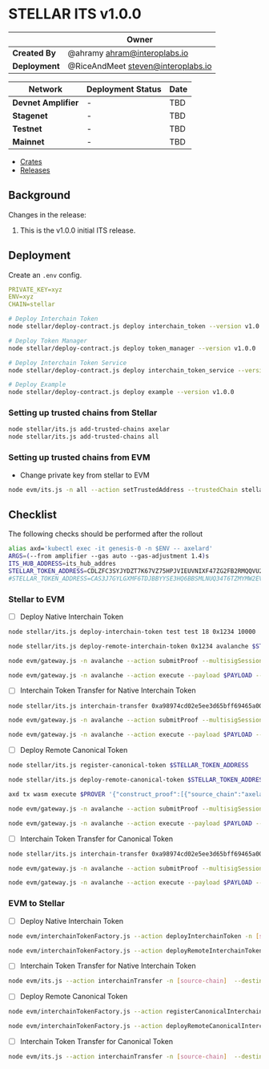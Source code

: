 # STELLAR ITS v1.0.0

|                | **Owner**                            |
| -------------- | ------------------------------------ |
| **Created By** | @ahramy <ahram@interoplabs.io>       |
| **Deployment** | @RiceAndMeet <steven@interoplabs.io> |

| **Network**          | **Deployment Status** | **Date** |
| -------------------- | --------------------- | -------- |
| **Devnet Amplifier** | -                     | TBD      |
| **Stagenet**         | -                     | TBD      |
| **Testnet**          | -                     | TBD      |
| **Mainnet**          | -                     | TBD      |

- [Crates](https://crates.io/users/interoplabs-ci)
- [Releases](https://github.com/axelarnetwork/axelar-cgp-stellar/releases)

## Background

Changes in the release:

1. This is the v1.0.0 initial ITS release.

## Deployment

Create an `.env` config.

```yaml
PRIVATE_KEY=xyz
ENV=xyz
CHAIN=stellar
```

```bash
# Deploy Interchain Token
node stellar/deploy-contract.js deploy interchain_token --version v1.0.0

# Deploy Token Manager
node stellar/deploy-contract.js deploy token_manager --version v1.0.0

# Deploy Interchain Token Service
node stellar/deploy-contract.js deploy interchain_token_service --version v1.0.0

# Deploy Example
node stellar/deploy-contract.js deploy example --version v1.0.0
```

### Setting up trusted chains from Stellar

```bash
node stellar/its.js add-trusted-chains axelar
node stellar/its.js add-trusted-chains all
```

### Setting up trusted chains from EVM

- Change private key from stellar to EVM

```bash
node evm/its.js -n all --action setTrustedAddress --trustedChain stellar --trustedAddress hub
```

## Checklist

The following checks should be performed after the rollout

```bash
alias axd='kubectl exec -it genesis-0 -n $ENV -- axelard'
ARGS=(--from amplifier --gas auto --gas-adjustment 1.4)s
ITS_HUB_ADDRESS=its_hub_addres
STELLAR_TOKEN_ADDRESS=CDLZFC3SYJYDZT7K67VZ75HPJVIEUVNIXF47ZG2FB2RMQQVU2HHGCYSC # Testnet
#STELLAR_TOKEN_ADDRESS=CAS3J7GYLGXMF6TDJBBYYSE3HQ6BBSMLNUQ34T6TZMYMW2EVH34XOWMA # Mainnet
```

### Stellar to EVM

- [ ] Deploy Native Interchain Token

```bash
node stellar/its.js deploy-interchain-token test test 18 0x1234 10000

node stellar/its.js deploy-remote-interchain-token 0x1234 avalanche $STELLAR_TOKEN_ADDRESS 1

node evm/gateway.js -n avalanche --action submitProof --multisigSessionId 1

node evm/gateway.js -n avalanche --action execute --payload $PAYLOAD --sourceChain axelar --sourceAddress $ITS_HUB_ADDRESS --messageId 0x1c297d6a2522aa9263d4ac034252486284d58f0c9badf1f0beb009b27c37ab1f-298 --destination 0x549Ec0Df306248e2AbDa6e71a0C0aDf3c9FB7886
```

- [ ] Interchain Token Transfer for Native Interchain Token

```bash
node stellar/its.js interchain-transfer 0xa98974cd02e5ee3d65bff69465a00917f27176bffd72e352c11a78c7a999bded avalanche 0x549Ec0Df306248e2AbDa6e71a0C0aDf3c9FB7886 1 0x1234 $STELLAR_TOKEN_ADDRESS 1

node evm/gateway.js -n avalanche --action submitProof --multisigSessionId 2

node evm/gateway.js -n avalanche --action execute --payload $PAYLOAD --sourceChain axelar --sourceAddress $ITS_HUB_ADDRESS --messageId 0x1d47435f80dd8c7cdfacd94ec8834b346b354f0087c9b8a305498fdd2b2bd3c2-343 --destination 0x549Ec0Df306248e2AbDa6e71a0C0aDf3c9FB7886
```

- [ ] Deploy Remote Canonical Token

```bash
node stellar/its.js register-canonical-token $STELLAR_TOKEN_ADDRESS

node stellar/its.js deploy-remote-canonical-token $STELLAR_TOKEN_ADDRESS avalanche $STELLAR_TOKEN_ADDRESS 1

axd tx wasm execute $PROVER '{"construct_proof":[{"source_chain":"axelar","message_id":"0xd8adcfdd262da322ac5350704ee50afb0a944e5bb08c9e887f11a7528e157de9-461"}]}' $ARGS

node evm/gateway.js -n avalanche --action submitProof --multisigSessionId 3

node evm/gateway.js -n avalanche --action execute --payload $PAYLOAD --sourceChain axelar --sourceAddress $ITS_HUB_ADDRESS --messageId 0xd8adcfdd262da322ac5350704ee50afb0a944e5bb08c9e887f11a7528e157de9-461 --destination 0x549Ec0Df306248e2AbDa6e71a0C0aDf3c9FB7886
```

- [ ] Interchain Token Transfer for Canonical Token

```bash
node stellar/its.js interchain-transfer 0xa98974cd02e5ee3d65bff69465a00917f27176bffd72e352c11a78c7a999bded avalanche 0x549Ec0Df306248e2AbDa6e71a0C0aDf3c9FB7886 1 0x1234 $STELLAR_TOKEN_ADDRESS 1

node evm/gateway.js -n avalanche --action submitProof --multisigSessionId 4

node evm/gateway.js -n avalanche --action execute --payload $PAYLOAD --sourceChain axelar --sourceAddress $ITS_HUB_ADDRESS --messageId 0x1d47435f80dd8c7cdfacd94ec8834b346b354f0087c9b8a305498fdd2b2bd3c2-343 --destination 0x549Ec0Df306248e2AbDa6e71a0C0aDf3c9FB7886
```

### EVM to Stellar

- [ ] Deploy Native Interchain Token

```bash
node evm/interchainTokenFactory.js --action deployInterchainToken -n [source-chain] --destinationChain stellar --salt "salt" --name "test" --symbol "test" --decimals 18

node evm/interchainTokenFactory.js --action deployRemoteInterchainToken -n [source-chain] --destinationChain stellar --salt "salt"
```

- [ ] Interchain Token Transfer for Native Interchain Token

```bash
node evm/its.js --action interchainTransfer -n [source-chain]  --destinationChain stellar --destinationAddress [destination-address] --tokenId [token-id] --amount [amount]
```

- [ ] Deploy Remote Canonical Token

```bash
node evm/interchainTokenFactory.js --action registerCanonicalInterchainToken -n [source-chain] --destinationChain stellar --tokenAddress [token-address]

node evm/interchainTokenFactory.js --action deployRemoteCanonicalInterchainToken -n [source-chain] --destinationChain stellar --originalChain [original-chain] --tokenAddress [token-address]
```

- [ ] Interchain Token Transfer for Canonical Token

```bash
node evm/its.js --action interchainTransfer -n [source-chain]  --destinationChain stellar --destinationAddress [destination-address] --tokenId [token-id] --amount [amount]
```
